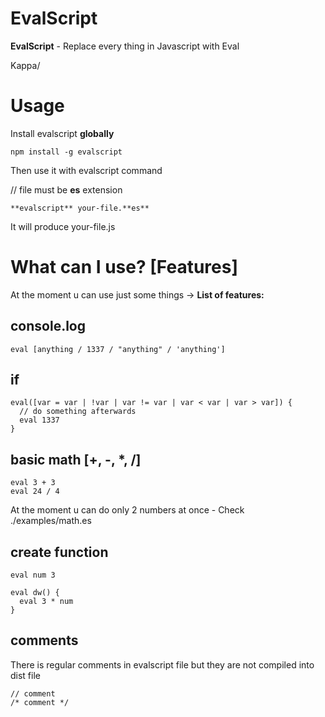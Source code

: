 # EvalScript
**EvalScript** - Replace every thing in Javascript with Eval

Kappa/

# Usage
Install evalscript **globally**
```
npm install -g evalscript
```

Then use it with evalscript command

// file must be **es** extension
```
**evalscript** your-file.**es**
```

It will produce your-file.js

# What can I use? [Features]
At the moment u can use just some things ->
**List of features:**

## console.log
```
eval [anything / 1337 / "anything" / 'anything']
```

## if
```
eval([var = var | !var | var != var | var < var | var > var]) {
  // do something afterwards
  eval 1337
}
```

## basic math [+, -, *, /]
```
eval 3 + 3
eval 24 / 4
```
At the moment u can do only 2 numbers at once - Check ./examples/math.es

## create function
```
eval num 3

eval dw() {
  eval 3 * num
}
```

## comments
There is regular comments in evalscript file but they are not compiled into dist file
```
// comment
/* comment */
```